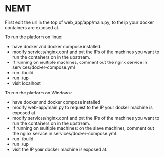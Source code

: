 # NEMT

First edit the url in the top of web_app/app/main.py, to the ip your docker containers are exposed at.

To run the platform on linux:
- have docker and docker compose installed.
- modify services/nginx.conf and put the IPs of the machines you want to run the containers on in the upstream.
- If running on multiple machines, comment out the nginx service in services/docker-compose.yml
- run ./build
- run ./up
- visit localhost.

To run the platform on Windows:
- have docker and docker compose installed
- modify web-app/main.py to request to the IP your docker machine is exposed at.
- modify services/nginx.conf and put the IPs of the machines you want to run the containers on in the upstream.
- If running on multiple machines: on the slave machines, comment out the nginx service in services/docker-compose.yml
- run ./build
- run ./up
- visit the IP your docker machine is exposed at.